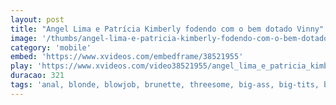 ```yaml
---
layout: post
title: "Angel Lima e Patrícia Kimberly fodendo com o bem dotado Vinny"
image: '/thumbs/angel-lima-e-patricia-kimberly-fodendo-com-o-bem-dotado-vinny.jpg'
category: 'mobile'
embed: 'https://www.xvideos.com/embedframe/38521955'
play: 'https://www.xvideos.com/video38521955/angel_lima_e_patricia_kimberly_fodendo_com_o_bem_dotado_vinny'
duracao: 321
tags: 'anal, blonde, blowjob, brunette, threesome, big-ass, big-tits, big-cock, yoga, pau-grande, angel-lima, brad-montana, patty-kimberly, professora-gostosa, doutor-bumbum'
---
```

